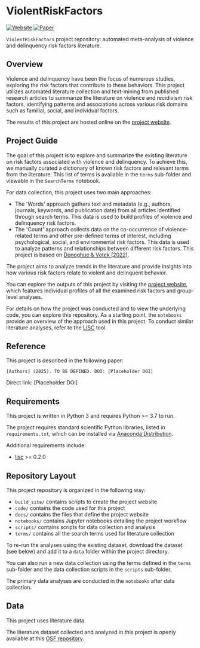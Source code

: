# ViolentRiskFactors
[![Website](https://img.shields.io/badge/site-violentriskfactors.github.io-informational.svg)](https://violentriskfactors.github.io/)
[![Paper](https://img.shields.io/badge/paper-s41598.022.05939.9-success.svg)](https://doi.org/10.1038/s41598-022-05939-9)

`ViolentRiskFactors` project repository: automated meta-analysis of violence and delinquency risk factors literature.

## Overview

Violence and delinquency have been the focus of numerous studies, exploring the risk factors that contribute to these behaviors.
This project utilizes automated literature collection and text-mining from published research articles to summarize the literature on violence and recidivism risk factors, identifying patterns and associations across various risk domains such as familial, social, and individual factors.

The results of this project are hosted online on the [project website](https://osf.io/ats8c/).

## Project Guide

The goal of this project is to explore and summarize the existing literature on risk factors associated with violence and delinquency. To achieve this, we manually curated a dictionary of known risk factors and relevant terms from the literature. This list of terms is available in the `terms` sub-folder and viewable in the `SearchTerms` notebook.

For data collection, this project uses two main approaches:
- The 'Words' approach gathers text and metadata (e.g., authors, journals, keywords, and publication date) from all articles identified through search terms. This data is used to build profiles of violence and delinquency risk factors.
- The 'Count' approach collects data on the co-occurrence of violence-related terms and other pre-defined terms of interest, including psychological, social, and environmental risk factors. This data is used to analyze patterns and relationships between different risk factors. This project is based on [Donoghue & Votek (2022)](https://www.nature.com/articles/s41598-022-05939-9).

The project aims to analyze trends in the literature and provide insights into how various risk factors relate to violent and delinquent behavior.

You can explore the outputs of this project by visiting the [project website](https://osf.io/ats8c/), which features individual profiles of all the examined risk factors and group-level analyses.

For details on how the project was conducted and to view the underlying code, you can explore this repository.
As a starting point, the `notebooks` provide an overview of the approach used in this project. To conduct similar literature analyses, refer to the [LISC](https://github.com/lisc-tools/lisc) tool.

## Reference

This project is described in the following paper:

    [Authors] (2025). TO BE DEFINED. DOI: [Placeholder DOI]

Direct link: [Placeholder DOI]

## Requirements

This project is written in Python 3 and requires Python >= 3.7 to run.

The project requires standard scientific Python libraries, listed in `requirements.txt`, which can be installed via [Anaconda Distribution](https://www.anaconda.com/distribution/).

Additional requirements include:
- [lisc](https://github.com/lisc-tools/lisc) >= 0.2.0

## Repository Layout

This project repository is organized in the following way:

- `build_site/` contains scripts to create the project website
- `code/` contains the code used for this project
- `docs/` contains the files that define the project website
- `notebooks/` contains Jupyter notebooks detailing the project workflow
- `scripts/` contains scripts for data collection and analysis
- `terms/` contains all the search terms used for literature collection

To re-run the analyses using the existing dataset, download the dataset (see below) and add it to a `data` folder within the project directory.

You can also run a new data collection using the terms defined in the `terms` sub-folder and the data collection scripts in the `scripts` sub-folder.

The primary data analyses are conducted in the `notebooks` after data collection.

## Data

This project uses literature data.

The literature dataset collected and analyzed in this project is openly available at this [OSF repository](https://osf.io/ats8c/).

